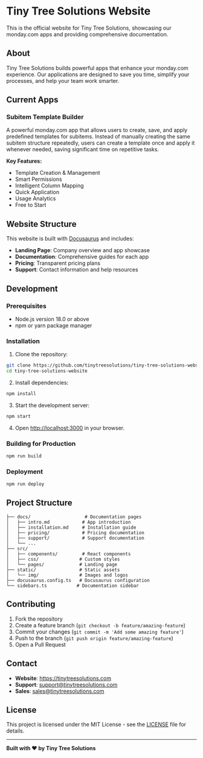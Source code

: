 # Tiny Tree Solutions Website

This is the official website for Tiny Tree Solutions, showcasing our monday.com apps and providing comprehensive documentation.

## About

Tiny Tree Solutions builds powerful apps that enhance your monday.com experience. Our applications are designed to save you time, simplify your processes, and help your team work smarter.

## Current Apps

### Subitem Template Builder

A powerful monday.com app that allows users to create, save, and apply predefined templates for subitems. Instead of manually creating the same subitem structure repeatedly, users can create a template once and apply it whenever needed, saving significant time on repetitive tasks.

**Key Features:**

- Template Creation & Management
- Smart Permissions
- Intelligent Column Mapping
- Quick Application
- Usage Analytics
- Free to Start

## Website Structure

This website is built with [Docusaurus](https://docusaurus.io/) and includes:

- **Landing Page**: Company overview and app showcase
- **Documentation**: Comprehensive guides for each app
- **Pricing**: Transparent pricing plans
- **Support**: Contact information and help resources

## Development

### Prerequisites

- Node.js version 18.0 or above
- npm or yarn package manager

### Installation

1. Clone the repository:

```bash
git clone https://github.com/tinytreesolutions/tiny-tree-solutions-website.git
cd tiny-tree-solutions-website
```

2. Install dependencies:

```bash
npm install
```

3. Start the development server:

```bash
npm start
```

4. Open [http://localhost:3000](http://localhost:3000) in your browser.

### Building for Production

```bash
npm run build
```

### Deployment

```bash
npm run deploy
```

## Project Structure

```
├── docs/                    # Documentation pages
│   ├── intro.md            # App introduction
│   ├── installation.md     # Installation guide
│   ├── pricing/            # Pricing documentation
│   ├── support/            # Support documentation
│   └── ...
├── src/
│   ├── components/         # React components
│   ├── css/               # Custom styles
│   └── pages/             # Landing page
├── static/                # Static assets
│   └── img/               # Images and logos
├── docusaurus.config.ts   # Docusaurus configuration
└── sidebars.ts           # Documentation sidebar
```

## Contributing

1. Fork the repository
2. Create a feature branch (`git checkout -b feature/amazing-feature`)
3. Commit your changes (`git commit -m 'Add some amazing feature'`)
4. Push to the branch (`git push origin feature/amazing-feature`)
5. Open a Pull Request

## Contact

- **Website**: https://tinytreesolutions.com
- **Support**: support@tinytreesolutions.com
- **Sales**: sales@tinytreesolutions.com

## License

This project is licensed under the MIT License - see the [LICENSE](LICENSE) file for details.

---

**Built with ❤️ by Tiny Tree Solutions**
